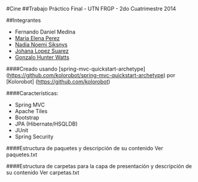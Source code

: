 #Cine
##Trabajo Práctico Final - UTN FRGP - 2do Cuatrimestre 2014

##Integrantes
* 	Fernando Daniel Medina
* 	[Maria Elena Perez](https://ar.linkedin.com/in/maria-elena-perez-3a8786106)
* 	[Nadia Noemi Siksnys](https://ar.linkedin.com/in/nadia-siksnys)
* 	[Johana Lopez Suarez](https://ar.linkedin.com/in/johana-l%C3%B3pez-su%C3%A1rez-644226122)
* 	[Gonzalo Hunter Watts](https://ar.linkedin.com/in/gonzalo-hunter-watts-61140223)

####Creado usando [spring-mvc-quickstart-archetype] (https://github.com/kolorobot/spring-mvc-quickstart-archetype) por [Kolorobot] (https://github.com/kolorobot)

####Características:
* Spring MVC
* Apache Tiles 
* Bootstrap
* JPA (Hibernate/HSQLDB)
* JUnit
* Spring Security

####Estructura de paquetes y descripción de su contenido
Ver paquetes.txt

####Estructura de carpetas para la capa de presentación y descripción de su contenido
Ver carpetas.txt
